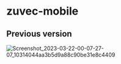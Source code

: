 # zuvec-mobile
## Previous version
![Screenshot_2023-03-22-00-07-27-07_10314044aa3b5d9a88c90be31e8c4409](https://github.com/zuvec00/zuvec-mobile/assets/131530285/4a01ae56-3602-46ef-8063-cfb8a701d6e1)

